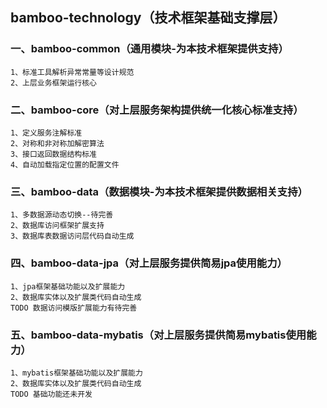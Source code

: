 ## bamboo-technology（技术框架基础支撑层）

### 一、bamboo-common（通用模块-为本技术框架提供支持）
    1、标准工具解析异常常量等设计规范
    2、上层业务框架运行核心
### 二、bamboo-core（对上层服务架构提供统一化核心标准支持）
    1、定义服务注解标准
    2、对称和非对称加解密算法
    3、接口返回数据结构标准
    4、自动加载指定位置的配置文件
### 三、bamboo-data（数据模块-为本技术框架提供数据相关支持）
    1、多数据源动态切换--待完善
    2、数据库访问框架扩展支持
    3、数据库表数据访问层代码自动生成
### 四、bamboo-data-jpa（对上层服务提供简易jpa使用能力）
    1、jpa框架基础功能以及扩展能力
    2、数据库实体以及扩展类代码自动生成
    TODO 数据访问模版扩展能力有待完善
### 五、bamboo-data-mybatis（对上层服务提供简易mybatis使用能力）
    1、mybatis框架基础功能以及扩展能力
    2、数据库实体以及扩展类代码自动生成
    TODO 基础功能还未开发